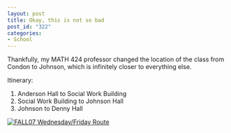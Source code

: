 ```yaml
--- 
layout: post
title: Okay, this is not so bad
post_id: "322"
categories:
- School
---
```

Thankfully, my MATH 424 professor changed the location of the class from Condon to Johnson, which is infinitely closer to everything else.

Itinerary:

<ol>
<li>Anderson Hall to Social Work Building</li>
<li>Social Work Building to Johnson Hall</li>
<li>Johnson to Denny Hall</li>
</ol>

<a href='http://blog.redbluemagenta.com/wp-content/uploads/2007/09/16590.jpg' title='FALL07 Wednesday/Friday Route'><img src='http://blog.redbluemagenta.com/wp-content/uploads/2007/09/16590.jpg' alt='FALL07 Wednesday/Friday Route' /></a>
